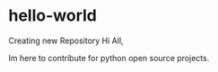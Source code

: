 # hello-world
Creating new Repository
Hi All,

Im here to contribute for python open source projects.
